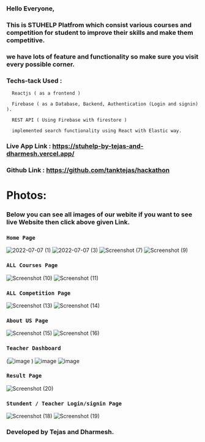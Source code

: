 ### Hello Everyone,

### This is STUHELP Platfrom which consist various courses and competition for student to improve their skills and make them competitive. 
### we have lots of feature and functionality so make sure you visit every possible corner.

### Techs-tack Used :
      Reactjs ( as a frontend ) 
      
      Firebase ( as a Database, Backend, Authentication (Login and signin) ).
      
      REST API ( Using Firebase with firestore )
      
      implemented search functionality using React with Elastic way.

### Live App Link :  https://stuhelp-by-tejas-and-dharmesh.vercel.app/
### Github Link : https://github.com/tanktejas/hackathon

# Photos:

### Below you can see all images of our webite if you want to see live Website then click above given Link.

### `Home Page`

![2022-07-07 (1)](https://user-images.githubusercontent.com/77108255/177699332-31dbe4c4-18cf-4845-b9f2-00a585b5fdfa.png)
![2022-07-07 (3)](https://user-images.githubusercontent.com/77108255/177699390-124177a4-c0f3-4460-98d1-4f0ee569b200.png)
![Screenshot (7)](https://user-images.githubusercontent.com/77108255/177699418-3ce24fb5-a48c-4d9f-9a3c-288d215ed19d.png)
![Screenshot (9)](https://user-images.githubusercontent.com/77108255/177699422-1beef72d-7c09-4351-8d4b-147e82694000.png)

### `ALL Courses Page`

![Screenshot (10)](https://user-images.githubusercontent.com/77108255/177699423-a78e21a9-f471-4611-bf5f-08c7b7c4f227.png)
![Screenshot (11)](https://user-images.githubusercontent.com/77108255/177699430-483dff21-fcd9-4ad5-afcf-02d8ba6763b6.png)

### `ALL Competition Page`

![Screenshot (13)](https://user-images.githubusercontent.com/77108255/177699436-f1b35460-e527-481a-96e4-5255f70d44eb.png)
![Screenshot (14)](https://user-images.githubusercontent.com/77108255/177699437-2b0e5eb3-4245-4045-b36c-d22ca3ed88c5.png)

### `About US Page`
 
![Screenshot (15)](https://user-images.githubusercontent.com/77108255/177700232-49b9334c-1de4-4c0d-8614-21b53d4aed17.png)
![Screenshot (16)](https://user-images.githubusercontent.com/77108255/177700248-55032d39-dbff-48d4-a555-713fc22809b5.png)

### `Teacher Dashboard`
(![image](https://user-images.githubusercontent.com/77879603/177711579-f39f8d56-a392-4ccc-913d-6c9366ca5645.png)
)
![image](https://user-images.githubusercontent.com/77879603/177711677-81876d4d-e51c-4d80-af08-e66c5cf01a80.png)
![image](https://user-images.githubusercontent.com/77879603/177711788-0336cafd-a7b5-439c-a04b-9702c358f61b.png)


 
### `Result Page`
![Screenshot (20)](https://user-images.githubusercontent.com/77108255/177704612-aa13175d-168b-4463-a0db-02942ee173dc.png)

 
### `Stundent / Teacher Login/signin Page`

![Screenshot (18)](https://user-images.githubusercontent.com/77108255/177699456-94434212-efb1-475b-bc79-f839d40bb8f4.png)
![Screenshot (19)](https://user-images.githubusercontent.com/77108255/177699461-f5a9c825-e483-4019-b2cf-f1dcf068f6b2.png)


### Developed by Tejas and Dharmesh.

